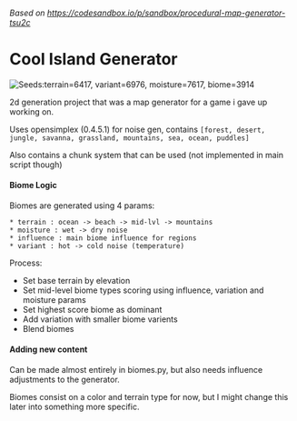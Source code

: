 ###### Based on https://codesandbox.io/p/sandbox/procedural-map-generator-tsu2c
# Cool Island Generator

![Seeds:terrain=6417, variant=6976, moisture=7617, biome=3914](https://github.com/user-attachments/assets/28ecfdaf-1a6b-437e-b75d-74df91303bb5)


2d generation project that was a map generator for a game i gave up working on.

Uses opensimplex (0.4.5.1) for noise gen, contains `[forest, desert, jungle, savanna, grassland, mountains, sea, ocean, puddles]` 

Also contains a chunk system that can be used (not implemented in main script though)

#### Biome Logic 
Biomes are generated using 4 params:
```
* terrain : ocean -> beach -> mid-lvl -> mountains
* moisture : wet -> dry noise
* influence : main biome influence for regions
* variant : hot -> cold noise (temperature)
```

Process:
* Set base terrain by elevation
* Set mid-level biome types scoring using influence, variation and moisture params
* Set highest score biome as dominant
* Add variation with smaller biome varients
* Blend biomes


#### Adding new content
Can be made almost entirely in biomes.py, but also needs influence adjustments to the generator.

Biomes consist on a color and terrain type for now, but I might change this later into something more specific.
